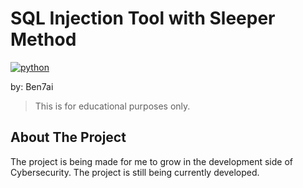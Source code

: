 # SQL Injection Tool with Sleeper Method

[![python](https://img.shields.io/badge/Python-3.9-3776AB.svg?style=flat&logo=python&logoColor=white)](https://www.python.org)

by: Ben7ai

> This is for educational purposes only.

## About The Project

The project is being made for me to grow in the development side of Cybersecurity. The project is still being currently developed.

